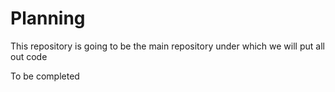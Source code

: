 # Planning
This repository is going to be the main repository under which we will put all out code

To be completed
